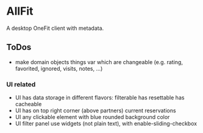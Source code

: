 # AllFit

A desktop OneFit client with metadata.

## ToDos

* make domain objects things var which are changeable (e.g. rating, favorited, ignored, visits, notes, ...)

### UI related

* UI has data storage in different flavors: filterable has resettable has cacheable
* UI has on top right corner (above partners) current reservations
* UI any clickable element with blue rounded background color
* UI filter panel use widgets (not plain text), with enable-sliding-checkbox